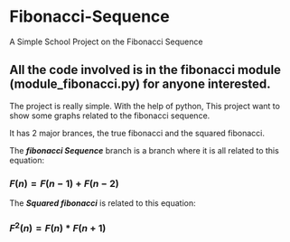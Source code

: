 # Fibonacci-Sequence
A Simple School Project on the Fibonacci Sequence

## All the code involved is in the fibonacci module (module_fibonacci.py) for anyone interested.

The project is really simple.
With the help of python, This project want to show some graphs related to the fibonacci sequence.

It has 2 major brances, the true fibonacci and the squared fibonacci.

The ***fibonacci Sequence*** branch is a branch where it is all related to this equation:
### $F(n) =  F(n-1) + F(n-2)$

The ***Squared fibonacci*** is related to this equation:
### $F^2 (n) = F(n) * F(n+1)$




